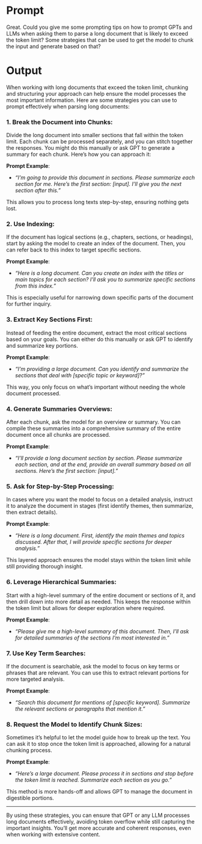 # Prompt

Great. Could you give me some prompting tips on how to prompt GPTs and LLMs when asking them to parse a long document that is likely to exceed the token limit? Some strategies that can be used to get the model to chunk the input and generate based on that?

# Output

When working with long documents that exceed the token limit, chunking and structuring your approach can help ensure the model processes the most important information. Here are some strategies you can use to prompt effectively when parsing long documents:

### 1. Break the Document into Chunks:

Divide the long document into smaller sections that fall within the token limit. Each chunk can be processed separately, and you can stitch together the responses. You might do this manually or ask GPT to generate a summary for each chunk. Here’s how you can approach it:

**Prompt Example**:

- *“I’m going to provide this document in sections. Please summarize each section for me. Here’s the first section: \[input]. I’ll give you the next section after this.”*

This allows you to process long texts step-by-step, ensuring nothing gets lost.

### 2. Use Indexing:

If the document has logical sections (e.g., chapters, sections, or headings), start by asking the model to create an index of the document. Then, you can refer back to this index to target specific sections.

**Prompt Example**:

- *“Here is a long document. Can you create an index with the titles or main topics for each section? I’ll ask you to summarize specific sections from this index.”*

This is especially useful for narrowing down specific parts of the document for further inquiry.

### 3. Extract Key Sections First:

Instead of feeding the entire document, extract the most critical sections based on your goals. You can either do this manually or ask GPT to identify and summarize key portions.

**Prompt Example**:

- *“I’m providing a large document. Can you identify and summarize the sections that deal with \[specific topic or keyword]?”*

This way, you only focus on what’s important without needing the whole document processed.

### 4. Generate Summaries Overviews:

After each chunk, ask the model for an overview or summary. You can compile these summaries into a comprehensive summary of the entire document once all chunks are processed.

**Prompt Example**:

- *“I’ll provide a long document section by section. Please summarize each section, and at the end, provide an overall summary based on all sections. Here’s the first section: \[input].”*

### 5. Ask for Step-by-Step Processing:

In cases where you want the model to focus on a detailed analysis, instruct it to analyze the document in stages (first identify themes, then summarize, then extract details).

**Prompt Example**:

- *“Here is a long document. First, identify the main themes and topics discussed. After that, I will provide specific sections for deeper analysis.”*

This layered approach ensures the model stays within the token limit while still providing thorough insight.

### 6. Leverage Hierarchical Summaries:

Start with a high-level summary of the entire document or sections of it, and then drill down into more detail as needed. This keeps the response within the token limit but allows for deeper exploration where required.

**Prompt Example**:

- *“Please give me a high-level summary of this document. Then, I’ll ask for detailed summaries of the sections I’m most interested in.”*

### 7. Use Key Term Searches:

If the document is searchable, ask the model to focus on key terms or phrases that are relevant. You can use this to extract relevant portions for more targeted analysis.

**Prompt Example**:

- *“Search this document for mentions of \[specific keyword]. Summarize the relevant sections or paragraphs that mention it.”*

### 8. Request the Model to Identify Chunk Sizes:

Sometimes it’s helpful to let the model guide how to break up the text. You can ask it to stop once the token limit is approached, allowing for a natural chunking process.

**Prompt Example**:

- *“Here’s a large document. Please process it in sections and stop before the token limit is reached. Summarize each section as you go.”*

This method is more hands-off and allows GPT to manage the document in digestible portions.

---

By using these strategies, you can ensure that GPT or any LLM processes long documents effectively, avoiding token overflow while still capturing the important insights. You’ll get more accurate and coherent responses, even when working with extensive content.
